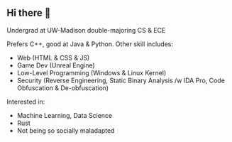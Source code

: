 ## Hi there 👋

Undergrad at UW-Madison double-majoring CS & ECE

Prefers C++, good at Java & Python. Other skill includes:
- Web (HTML & CSS & JS)
- Game Dev (Unreal Engine)
- Low-Level Programming (Windows & Linux Kernel)
- Security (Reverse Engineering, Static Binary Analysis /w IDA Pro, Code Obfuscation & De-obfuscation)

Interested in:
- Machine Learning, Data Science
- Rust
- Not being so socially maladapted

<!--
**KZDKM/KZDKM** is a ✨ _special_ ✨ repository because its `README.md` (this file) appears on your GitHub profile.

Here are some ideas to get you started:

- 🔭 I’m currently working on ...
- 🌱 I’m currently learning ...
- 👯 I’m looking to collaborate on ...
- 🤔 I’m looking for help with ...
- 💬 Ask me about ...
- 📫 How to reach me: ...
- 😄 Pronouns: ...
- ⚡ Fun fact: ...
-->
